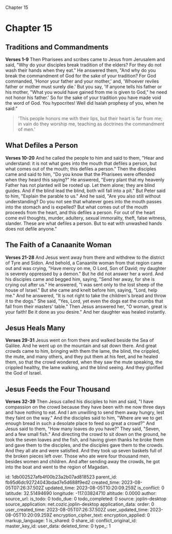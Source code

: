 Chapter 15

# Chapter 15
## Traditions and Commandments
**Verses 1-9**
Then Pharisees and scribes came to Jesus from Jerusalem and said, "Why do your disciples break tradition of the elders? For they do not wash their hands when they eat." He answered them, "And why do you break the commandment of God for the sake of your tradition? For God commanded, 'Honor your father and your mother,' and, 'Whoever reviles father or mother must surely die.' But you say, 'If anyone tells his father or his mother, "What you would have gained from me is given to God," he need not honor his father.' So for the sake of your tradition you have made void the word of God. You hypocrites! Well did Isaiah prophesy of you, when he said:"

> 'This people honors me with their lips,
> but their heart is far from me;
> in vain do they worship me,
> teaching as doctrines the commandment of men.'

## What Defiles a Person
**Verses 10-20**
And he called the people to him and said to them, "Hear and understand: it is not what goes into the mouth that defiles a person, but what comes out of the mouth; this defiles a person." Then the disciples came and said to him, "Do you know that the Pharisees were offended when they heard this saying?" He answered, "Every plant that my heavenly Father has not planted will be rooted up. Let them alone; they are blind guides. And if the blind lead the blind, both will fall into a pit." But Peter said to him, "Explain the parable to us." And he said, "Are you also still without understanding? Do you not see that whatever goes into the mouth passes into the stomach and is expelled? But what comes out of the mouth proceeds from the heart, and this defiles a person. For out of the heart come evil thoughts, murder, adultery, sexual immorality, theft, false witness, slander. These are what defiles a person. But to eat with unwashed hands does not defile anyone."

## The Faith of a Canaanite Woman
**Verses 21-28**
And Jesus went away from there and withdrew to the district of Tyre and Sidon. And behold, a Canaanite woman from that region came out and was crying, "Have mercy on me, O Lord, Son of David; my daughter is severely oppressed by a demon." But he did not answer her a word. And his disciples came and begged him, saying, "Send her away, for she is crying out after us." He answered, "I was sent only to the lost sheep of the house of Israel." But she came and knelt before him, saying, "Lord, help me." And he answered, "It is not right to take the children's bread and throw it to the dogs." She said, "Yes, Lord, yet even the dogs eat the crumbs that fall from their masters' table." Then Jesus answered her, "O woman, great is your faith! Be it done as you desire." And her daughter was healed instantly.

## Jesus Heals Many
**Verses 29-31**
Jesus went on from there and walked beside the Sea of Galilee. And he went up on the mountain and sat down there. And great crowds came to him, bringing with them the lame, the blind, the crippled, the mute, and many others, and they put them at his feet, and he healed them, so that the crowd wondered, when they saw the mute speaking, the crippled healthy, the lame walking, and the blind seeing. And they glorified the God of Israel.

## Jesus Feeds the Four Thousand
**Verses 32-39**
Then Jesus called his disciples to him and said, "I have compassion on the crowd because they have been with me now three days and have nothing to eat. And I am unwilling to send them away hungry, lest they faint on the way." And the disciples said to him, "Where are we to get enough bread in such a desolate place to feed so great a crowd?" And Jesus said to them, "How many loaves do you have?" They said, "Seven, and a few small fish." And directing the crowd to sit down on the ground, he took the seven loaves and the fish, and having given thanks he broke them and gave them to the disciples, and the disciples gave them to the crowds.
And they all ate and were satisfied. And they took up seven baskets full of the broken pieces left over. Those who ate were four thousand men, besides women and children. And after sending away the crowds, he got into the boat and went to the region of Magadan.

id: 1db002527afb4f00b23a2b07ad818523
parent_id: fb95d6dc92724043bdad7e5d688f9ed2
created_time: 2023-08-05T07:26:37.502Z
updated_time: 2023-08-05T10:20:09.259Z
is_conflict: 0
latitude: 32.51494690
longitude: -117.03824710
altitude: 0.0000
author: 
source_url: 
is_todo: 0
todo_due: 0
todo_completed: 0
source: joplin-desktop
source_application: net.cozic.joplin-desktop
application_data: 
order: 0
user_created_time: 2023-08-05T07:26:37.502Z
user_updated_time: 2023-08-05T10:20:09.259Z
encryption_cipher_text: 
encryption_applied: 0
markup_language: 1
is_shared: 0
share_id: 
conflict_original_id: 
master_key_id: 
user_data: 
deleted_time: 0
type_: 1